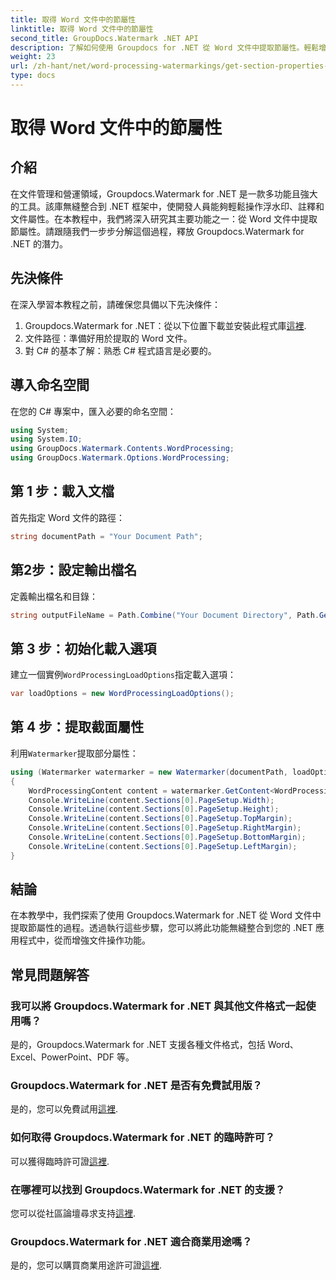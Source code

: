 ```yaml
---
title: 取得 Word 文件中的節屬性
linktitle: 取得 Word 文件中的節屬性
second_title: GroupDocs.Watermark .NET API
description: 了解如何使用 Groupdocs for .NET 從 Word 文件中提取節屬性。輕鬆增強您的文件處理能力。
weight: 23
url: /zh-hant/net/word-processing-watermarkings/get-section-properties-word-docs/
type: docs
---
```

# 取得 Word 文件中的節屬性

## 介紹
在文件管理和營運領域，Groupdocs.Watermark for .NET 是一款多功能且強大的工具。該庫無縫整合到 .NET 框架中，使開發人員能夠輕鬆操作浮水印、註釋和文件屬性。在本教程中，我們將深入研究其主要功能之一：從 Word 文件中提取節屬性。請跟隨我們一步步分解這個過程，釋放 Groupdocs.Watermark for .NET 的潛力。
## 先決條件
在深入學習本教程之前，請確保您具備以下先決條件：
1.  Groupdocs.Watermark for .NET：從以下位置下載並安裝此程式庫[這裡](https://releases.groupdocs.com/Watermark/net/).
2. 文件路徑：準備好用於提取的 Word 文件。
3. 對 C# 的基本了解：熟悉 C# 程式語言是必要的。

## 導入命名空間
在您的 C# 專案中，匯入必要的命名空間：
```csharp
using System;
using System.IO;
using GroupDocs.Watermark.Contents.WordProcessing;
using GroupDocs.Watermark.Options.WordProcessing;
```
## 第 1 步：載入文檔
首先指定 Word 文件的路徑：
```csharp
string documentPath = "Your Document Path";
```
## 第2步：設定輸出檔名
定義輸出檔名和目錄：
```csharp
string outputFileName = Path.Combine("Your Document Directory", Path.GetFileName(documentPath));
```
## 第 3 步：初始化載入選項
建立一個實例`WordProcessingLoadOptions`指定載入選項：
```csharp
var loadOptions = new WordProcessingLoadOptions();
```
## 第 4 步：提取截面屬性
利用`Watermarker`提取部分屬性：
```csharp
using (Watermarker watermarker = new Watermarker(documentPath, loadOptions))
{
    WordProcessingContent content = watermarker.GetContent<WordProcessingContent>();
    Console.WriteLine(content.Sections[0].PageSetup.Width);
    Console.WriteLine(content.Sections[0].PageSetup.Height);
    Console.WriteLine(content.Sections[0].PageSetup.TopMargin);
    Console.WriteLine(content.Sections[0].PageSetup.RightMargin);
    Console.WriteLine(content.Sections[0].PageSetup.BottomMargin);
    Console.WriteLine(content.Sections[0].PageSetup.LeftMargin);
}
```

## 結論
在本教學中，我們探索了使用 Groupdocs.Watermark for .NET 從 Word 文件中提取節屬性的過程。透過執行這些步驟，您可以將此功能無縫整合到您的 .NET 應用程式中，從而增強文件操作功能。
## 常見問題解答
### 我可以將 Groupdocs.Watermark for .NET 與其他文件格式一起使用嗎？
是的，Groupdocs.Watermark for .NET 支援各種文件格式，包括 Word、Excel、PowerPoint、PDF 等。
### Groupdocs.Watermark for .NET 是否有免費試用版？
是的，您可以免費試用[這裡](https://releases.groupdocs.com/).
### 如何取得 Groupdocs.Watermark for .NET 的臨時許可？
可以獲得臨時許可證[這裡](https://purchase.groupdocs.com/temporary-license/).
### 在哪裡可以找到 Groupdocs.Watermark for .NET 的支援？
您可以從社區論壇尋求支持[這裡](https://forum.groupdocs.com/c/watermark/19).
### Groupdocs.Watermark for .NET 適合商業用途嗎？
是的，您可以購買商業用途許可證[這裡](https://purchase.groupdocs.com/buy).